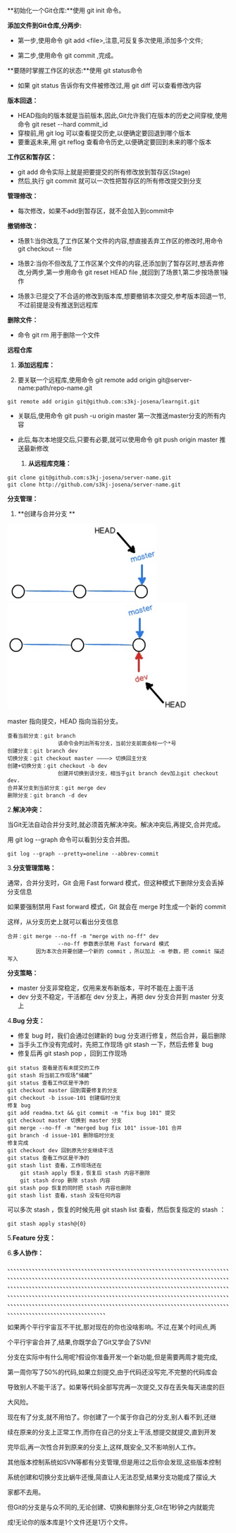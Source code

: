 **初始化一个Git仓库:**使用     git    init     命令。

**添加文件到Git仓库,分两步:**

* 第一步,使用命令     git    add    &lt;file&gt;,注意,可反复多次使用,添加多个文件;

* 第二步,使用命令     git    commit     ,完成。

**要随时掌握工作区的状态:**使用 git    status命令

* 如果 git    status 告诉你有文件被修改过,用 git diff  可以查看修改内容

**版本回退：**

* HEAD指向的版本就是当前版本,因此,Git允许我们在版本的历史之间穿梭,使用命令 git reset --hard    commit\_id    
* 穿梭前,用 git    log 可以查看提交历史,以便确定要回退到哪个版本
* 要重返未来,用 git    reflog 查看命令历史,以便确定要回到未来的哪个版本

**工作区和暂存区：**

* git add 命令实际上就是把要提交的所有修改放到暂存区\(Stage\)
* 然后,执行 git commit 就可以一次性把暂存区的所有修改提交到分支

**管理修改：**

* 每次修改，如果不add到暂存区，就不会加入到commit中

**撤销修改：**

* 场景1:当你改乱了工作区某个文件的内容,想直接丢弃工作区的修改时,用命令 git checkout -- file

* 场景2:当你不但改乱了工作区某个文件的内容,还添加到了暂存区时,想丢弃修改,分两步,第一步用命令 git reset HEAD file ,就回到了场景1,第二步按场景1操作

* 场景3:已提交了不合适的修改到版本库,想要撤销本次提交,参考版本回退一节,不过前提是没有推送到远程库

**删除文件：**

* 命令 git rm 用于删除一个文件

**远程仓库**

1. **添加远程库：**

2. 要关联一个远程库,使用命令 git remote add origin git@server-name:path/repo-name.git

```
git remote add origin git@github.com:s3kj-josena/learngit.git
```

* 关联后,使用命令 git push -u origin master 第一次推送master分支的所有内容
* 此后,每次本地提交后,只要有必要,就可以使用命令 git push origin master 推送最新修改

  1. **从远程库克隆：**

```
git clone git@github.com:s3kj-josena/server-name.git
git clone http://github.com/s3kj-josena/server-name.git
```

**分支管理：**

1. **创建与合并分支 **

![](/assets/Git.png)![](/assets/Git1.png)

master 指向提交，HEAD 指向当前分支。

```
查看当前分支：git branch
                该命令会列出所有分支，当前分支前面会标一个*号
创建分支：git branch dev
切换分支：git checkout master ————> 切换回主分支
创建+切换分支：git checkout -b dev
                创建并切换到该分支，相当于git branch dev加上git checkout dev.
合并某分支到当前分支：git merge dev
删除分支：git branch -d dev
```

2.**解决冲突：**

当Git无法自动合并分支时,就必须首先解决冲突。解决冲突后,再提交,合并完成。

用 git log --graph 命令可以看到分支合并图。

```
git log --graph --pretty=oneline --abbrev-commit
```

3.**分支管理策略：**

通常，合并分支时，Git 会用 Fast forward 模式，但这种模式下删除分支会丢掉分支信息

如果要强制禁用 Fast forward 模式，Git 就会在 merge 时生成一个新的 commit

这样，从分支历史上就可以看出分支信息

```
合并：git merge --no-ff -m "merge with no-ff" dev
                --no-ff 参数表示禁用 Fast forward 模式
         因为本次合并要创建一个新的 commit ，所以加上 -m 参数，把 commit 描述写入
```

**分支策略：**

* master 分支非常稳定，仅用来发布新版本，平时不能在上面干活
* dev 分支不稳定，干活都在 dev 分支上，再把 dev 分支合并到 master 分支上

4.**Bug 分支：**

* 修复 bug 时，我们会通过创建新的 bug 分支进行修复，然后合并，最后删除
* 当手头工作没有完成时，先把工作现场 git stash 一下，然后去修复 bug 
* 修复后再 git stash pop ，回到工作现场

```
git status 查看是否有未提交的工作
git stash 将当前工作现场“储藏”
git status 查看工作区是干净的
git checkout master 回到需要修复的分支
git checkout -b issue-101 创建临时分支
修复 bug 
git add readma.txt && git commit -m "fix bug 101" 提交
git checkout master 切换到 master 分支
git merge --no-ff -m "merged bug fix 101" issue-101 合并
git branch -d issue-101 删除临时分支
修复完成
git checkout dev 回到原先分支继续干活
git status 查看工作区是干净的
git stash list 查看，工作现场还在
    git stash apply 恢复，恢复后 stash 内容不删除
    git stash drop 删除 stash 内容
git stash pop 恢复的同时把 stash 内容也删除
git stash list 查看，stash 没有任何内容
```

可以多次 stash ，恢复的时候先用 git stash list 查看，然后恢复指定的 stash ：

```
git stash apply stash@{0}
```

5.**Feature 分支：**

6.**多人协作：**

、、、、、、、、、、、、、、、、、、、、、、、、、、、、、、、、、、、、、、、、、、、、、、、、、、、、、、、、、、、、、、、、、、、、、、、、、、、、、、、、、、、、、、、、、、、、、、、、、、、、、、、、、、、、、、、、、、、、、、、、、、、、、、、、、、、、、、、、、、、、、、、、、、、、、、、、、、、、、、、、、、、、、、、、、、、、、、、、、、、、、、、、、、、、、、、、、、、、、、、、、、、、、、、、、、、、、、、、、、、、、、、、、、、、、、、、、、、、、、、、、、、、、、、、、、、、、、、、、、、、、、、、、、、、、、、、、、、、、、、、、、、、、、、、、、、、、、、、、、、、、、、、、、、、、、、、、、、、、、、、、、、、、、、、、、、、、、、、、、、、、、、、、、、、、、、、、、、、、、、、、、、、、、、、、、、、、、、、、、、、、、、、、、、、、、、、

如果两个平行宇宙互不干扰,那对现在的你也没啥影响。不过,在某个时间点,两

个平行宇宙合并了,结果,你既学会了Git又学会了SVN!

分支在实际中有什么用呢?假设你准备开发一个新功能,但是需要两周才能完成,

第一周你写了50%的代码,如果立刻提交,由于代码还没写完,不完整的代码库会

导致别人不能干活了。如果等代码全部写完再一次提交,又存在丢失每天进度的巨

大风险。

现在有了分支,就不用怕了。你创建了一个属于你自己的分支,别人看不到,还继

续在原来的分支上正常工作,而你在自己的分支上干活,想提交就提交,直到开发

完毕后,再一次性合并到原来的分支上,这样,既安全,又不影响别人工作。

其他版本控制系统如SVN等都有分支管理,但是用过之后你会发现,这些版本控制

系统创建和切换分支比蜗牛还慢,简直让人无法忍受,结果分支功能成了摆设,大

家都不去用。

但Git的分支是与众不同的,无论创建、切换和删除分支,Git在1秒钟之内就能完

成!无论你的版本库是1个文件还是1万个文件。

